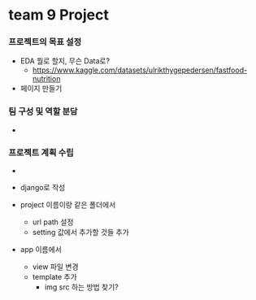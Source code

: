 # team 9 Project
### 프로젝트의 목표 설정
- EDA 뭘로 할지, 무슨 Data로?
	- https://www.kaggle.com/datasets/ulrikthygepedersen/fastfood-nutrition
- 페이지 만들기

### 팀 구성 및 역할 분담
- 
### 프로젝트 계획 수립
- 

- django로 작성
- project 이름이랑 같은 폴더에서 
	- url path 설정
	- setting 값에서 추가할 것들 추가
- app 이름에서
	- view 파일 변경
	- template 추가
		- img src 하는 방법 찾기?
